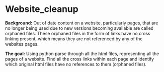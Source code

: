 # Website_cleanup


**Background:**
Out of date content on a website, particularly pages, that are no longer being used due to new versions becoming available are called orphaned files. These orphaned files in the form of links have no cross linking present, which means they are not referenced by any of the websites pages. 

**The goal:**
Using python parse through all the html files, representing all the pages of a website. Find all the cross links within each page and identify which original html files have no references to them (orphaned files). 
